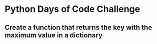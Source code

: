 # Python Days of Code Challenge

## Create a function that returns the key with the maximum value in a dictionary
